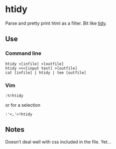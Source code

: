 # htidy

Parse and pretty print html as a filter. Bit like [tidy](http://www.html-tidy.org/).

## Use

### Command line

    htidy <[infile] >[outfile]
    htidy <<<[input text] >[outfile]
    cat [infile] | htidy | tee [outfile]

### Vim

    :%!htidy

or for a selection

    :'<,'>!htidy

## Notes

Doesn’t deal well with css included in the file. Yet…
